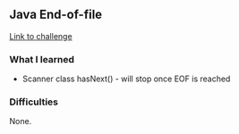 ## Java End-of-file

[Link to challenge](https://www.hackerrank.com/challenges/java-end-of-file)

### What I learned
- Scanner class hasNext() - will stop once EOF is reached

### Difficulties
None.
